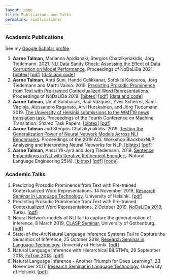 ```yaml
---
layout: page
title: Publications and Talks
permalink: /publications/
---
```

### Academic Publications

See my [Google Scholar profile](https://scholar.google.com/citations?user=kKvJ8QIAAAAJ&hl=en).

1.  **Aarne Talman**, Marianna Apidianaki, Stergios Chatzikyriakidis, Jörg Tiedemann. 2021. [NLI Data Sanity Check: Assessing the Effect of Data Corruption on Model Performance](https://arxiv.org/abs/2104.04751). Proceedings of NoDaLiDa 2021. [[bibtex](../assets/files/talman_et_al_2021_nli_bib.txt)] [[pdf](https://arxiv.org/pdf/2104.04751.pdf)] [[data and code](https://github.com/Helsinki-NLP/nli-data-sanity-check)]
2.  **Aarne Talman**, Antti Suni, Hande Celikkanat, Sofoklis Kakouros, Jörg Tiedemann and Martti Vainio. 2019\. [Predicting Prosodic Prominence from Text with Pre-trained Contextualized Word Representations](https://aclweb.org/anthology/W19-6129/ "Predicting Prosodic Prominence from Text with Pre-trained Contextualized Word Representations"). Proceedings of NoDaLiDa 2019\. [[bibtex](https://aclweb.org/anthology/W19-6129.bib)] [[pdf](https://www.aclweb.org/anthology/W19-6129.pdf)] [[data and code](https://github.com/Helsinki-NLP/prosody)]
3.  **Aarne Talman**, Umut Sulubacak, Raúl Vázquez, Yves Scherrer, Sami Virpioja, Alessandro Raganato, Arvi Hurskainen, and Jörg Tiedemann. 2019\. [The University of Helsinki submissions to the WMT19 news translation task](https://www.aclweb.org/anthology/W19-5347/ "The University of Helsinki submissions to the WMT19 news translation task"). Proceedings of the Fourth Conference on Machine Translation: Shared Task Papers. [[bibtex](https://www.aclweb.org/anthology/W19-5347.bib)] [[pdf](https://www.aclweb.org/anthology/W19-5347.pdf)]
4.  **Aarne Talman** and Stergios Chatzikyriakidis. 2019\. [Testing the Generalization Power of Neural Network Models Across NLI Benchmarks](https://aclweb.org/anthology/papers/W/W19/W19-4810/ "Testing the Generalization Power of Neural Network Models Across NLI Benchmarks"). Proceedings of the 2019 ACL Workshop BlackboxNLP: Analyzing and Interpreting Neural Networks for NLP. [[bibtex](https://aclweb.org/anthology/W19-4810.bib)] [[pdf](https://www.aclweb.org/anthology/W19-4810.pdf)]
5.  **Aarne Talman**, Anssi Yli-Jyrä and Jörg Tiedemann. 2019\. [Sentence Embeddings in NLI with Iterative Refinement Encoders](https://www.cambridge.org/core/journals/natural-language-engineering/article/sentence-embeddings-in-nli-with-iterative-refinement-encoders/AC811644D52446E414333B20FEACE00F "Sentence Embeddings in NLI with Iterative Refinement Encoders"). Natural Language Engineering 25(4). [[bibtex](../assets/files/hbmp_bib.txt)] [[pdf](https://arxiv.org/pdf/1808.08762.pdf)] [[code](https://github.com/Helsinki-NLP/HBMP)]


### Academic Talks

1. Predicting Prosodic Prominence from Text with Pre-trained Contextualized Word Representations. 14 November 2019, [Research Seminar in Language Technology](https://blogs.helsinki.fi/language-technology/research-seminar/ "Research Seminar in Language Technology"), University of Helsinki. [[pdf](../assets/files/2019-11-14-Aarne-Talman_Seminar.pdf)]
2. Predicting Prosodic Prominence from Text with Pre-trained Contextualized Word Representations. 2 October 2019, [NoDaLiDa 2019](https://nodalida2019.org "NoDaLiDa 2019"), Turku. [[pdf](../assets/files/Talman_NoDaLiDa_Oct_2019.pdf)]
3.  Neural Network models of NLI fail to capture the general notion of inference, 8 March 2019, [CLASP Seminar](https://clasp.gu.se/news-events/e/?eventId=70136843492 "CLASP Seminar"), University of Gothenburg. [[pdf](../assets/files/Seminar_Gothenburg_March_2019.pdf)]
4.  State-of-the-Art Natural Language Inference Systems Fail to Capture the Semantics of Inference, 25 October 2018, [Research Seminar in Language Technology](https://blogs.helsinki.fi/language-technology/research-seminar/ "Research Seminar in Language Technology"), University of Helsinki. [[pdf](../assets/files/Talman_HY-LT-Seminar-Oct-2018.pdf)]
5.  Natural Language Inference with Hierarchical BiLSTM’s, 28 September 2018, [FoTran 2018](https://blogs.helsinki.fi/language-technology/fotran-2018/ "FoTran 2018"). [[pdf](../assets/files/FoTran2018-Talman.pdf)]
6.  Natural Language Inference - Another Triumph for Deep Learning?, 23 November 2017, [Research Seminar in Language Technology](https://blogs.helsinki.fi/language-technology/research-seminar/ "Research Seminar in Language Technology"), University of Helsinki. [[pdf](../assets/files/Talman_HY-LT-Seminar-Nov-2017.pdf)]
